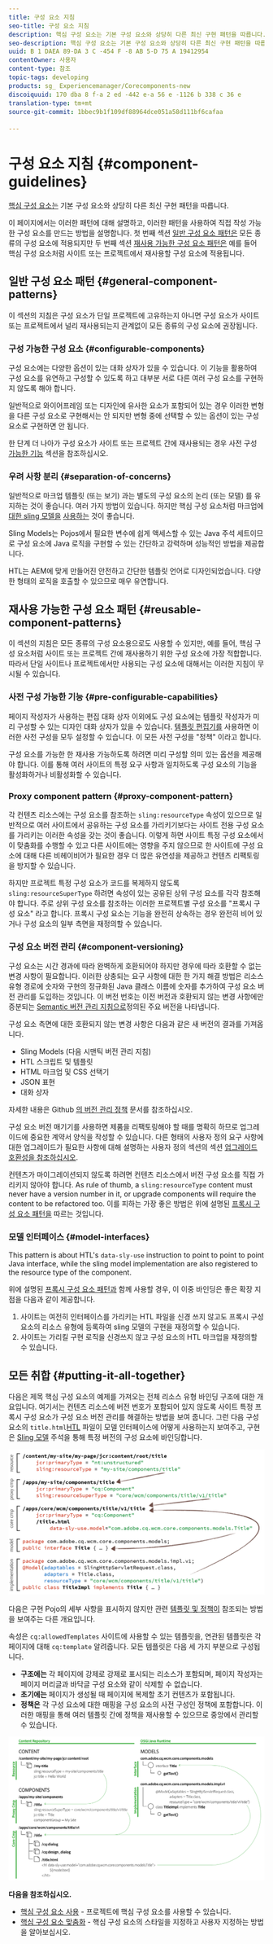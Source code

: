```yaml
---
title: 구성 요소 지침
seo-title: 구성 요소 지침
description: 핵심 구성 요소는 기본 구성 요소와 상당히 다른 최신 구현 패턴을 따릅니다.
seo-description: 핵심 구성 요소는 기본 구성 요소와 상당히 다른 최신 구현 패턴을 따릅니다.
uuid: B 1 DAEA 89-DA 3 C -454 F -8 AB 5-D 75 A 19412954
contentOwner: 사용자
content-type: 참조
topic-tags: developing
products: sg_ Experiencemanager/Corecomponents-new
discoiquuid: 170 dba 8 f-a 2 ed -442 e-a 56 e -1126 b 338 c 36 e
translation-type: tm+mt
source-git-commit: 1bbec9b1f109df88964dce051a58d111bf6cafaa

---
```



# 구성 요소 지침 {#component-guidelines}

[핵심 구성 요소는](developing.md) 기본 구성 요소와 상당히 다른 최신 구현 패턴을 따릅니다.

이 페이지에서는 이러한 패턴에 대해 설명하고, 이러한 패턴을 사용하여 직접 작성 가능한 구성 요소를 만드는 방법을 설명합니다. 첫 번째 섹션 [일반 구성 요소 패턴은](guidelines.md) 모든 종류의 구성 요소에 적용되지만 두 번째 섹션 [재사용 가능한 구성 요소 패턴은](guidelines.md) 예를 들어 핵심 구성 요소처럼 사이트 또는 프로젝트에서 재사용할 구성 요소에 적용됩니다.

## 일반 구성 요소 패턴 {#general-component-patterns}

이 섹션의 지침은 구성 요소가 단일 프로젝트에 고유하는지 아니면 구성 요소가 사이트 또는 프로젝트에서 널리 재사용되는지 관계없이 모든 종류의 구성 요소에 권장됩니다.

### 구성 가능한 구성 요소 {#configurable-components}

구성 요소에는 다양한 옵션이 있는 대화 상자가 있을 수 있습니다. 이 기능을 활용하여 구성 요소를 유연하고 구성할 수 있도록 하고 대부분 서로 다른 여러 구성 요소를 구현하지 않도록 해야 합니다.

일반적으로 와이어프레임 또는 디자인에 유사한 요소가 포함되어 있는 경우 이러한 변형을 다른 구성 요소로 구현해서는 안 되지만 변형 중에 선택할 수 있는 옵션이 있는 구성 요소로 구현하면 안 됩니다.

한 단계 더 나아가 구성 요소가 사이트 또는 프로젝트 간에 재사용되는 경우 사전 구성 [가능한 기능](#pre-configurable-capabilities) 섹션을 참조하십시오.

### 우려 사항 분리 {#separation-of-concerns}

일반적으로 마크업 템플릿 (또는 보기) 과는 별도의 구성 요소의 논리 (또는 모델) 를 유지하는 것이 좋습니다. 여러 가지 방법이 있습니다. 하지만 핵심 구성 요소처럼 마크업에 [대한 sling 모델을](https://sling.apache.org/documentation/bundles/models.html) [사용하는](https://helpx.adobe.com/experience-manager/htl/using/overview.html) 것이 좋습니다.

Sling Models는 Pojos에서 필요한 변수에 쉽게 액세스할 수 있는 Java 주석 세트이므로 구성 요소에 Java 로직을 구현할 수 있는 간단하고 강력하며 성능적인 방법을 제공합니다.

HTL는 AEM에 맞게 만들어진 안전하고 간단한 템플릿 언어로 디자인되었습니다. 다양한 형태의 로직을 호출할 수 있으므로 매우 유연합니다.

## 재사용 가능한 구성 요소 패턴 {#reusable-component-patterns}

이 섹션의 지침은 모든 종류의 구성 요소용으로도 사용할 수 있지만, 예를 들어, 핵심 구성 요소처럼 사이트 또는 프로젝트 간에 재사용하기 위한 구성 요소에 가장 적합합니다. 따라서 단일 사이트나 프로젝트에서만 사용되는 구성 요소에 대해서는 이러한 지침이 무시될 수 있습니다.

### 사전 구성 가능한 기능 {#pre-configurable-capabilities}

페이지 작성자가 사용하는 편집 대화 상자 이외에도 구성 요소에는 템플릿 작성자가 미리 구성할 수 있는 디자인 대화 상자가 있을 수 있습니다. [템플릿 편집기를](https://helpx.adobe.com/experience-manager/6-5/sites/authoring/using/templates.html) 사용하면 이러한 사전 구성을 모두 설정할 수 있습니다. 이 모든 사전 구성을 &quot;정책&quot; 이라고 합니다.

구성 요소를 가능한 한 재사용 가능하도록 하려면 미리 구성할 의미 있는 옵션을 제공해야 합니다. 이를 통해 여러 사이트의 특정 요구 사항과 일치하도록 구성 요소의 기능을 활성화하거나 비활성화할 수 있습니다.

<!-- 

Comment Type: annotation
Last Modified By: ims-author-CE1E2CE451D1F0680A490D45@AdobeID
Last Modified Date: 2017-04-17T17:49:04.584-0400

Unclear how I can add my own capability toggle (for example, if i extend a component and want to toggle that extended functionality ... )

 -->

### Proxy component pattern {#proxy-component-pattern}

각 컨텐츠 리소스에는 구성 요소를 참조하는 `sling:resourceType` 속성이 있으므로 일반적으로 여러 사이트에서 공유하는 구성 요소를 가리키기보다는 사이트 전용 구성 요소를 가리키는 이러한 속성을 갖는 것이 좋습니다. 이렇게 하면 사이트 특정 구성 요소에서 이 맞춤화를 수행할 수 있고 다른 사이트에는 영향을 주지 않으므로 한 사이트에 구성 요소에 대해 다른 비헤이비어가 필요한 경우 더 많은 유연성을 제공하고 컨텐츠 리팩토링을 방지할 수 있습니다.

하지만 프로젝트 특정 구성 요소가 코드를 복제하지 않도록 `sling:resourceSuperType` 하려면 속성이 있는 공유된 상위 구성 요소를 각각 참조해야 합니다. 주로 상위 구성 요소를 참조하는 이러한 프로젝트별 구성 요소를 &quot;프록시 구성 요소&quot; 라고 합니다. 프록시 구성 요소는 기능을 완전히 상속하는 경우 완전히 비어 있거나 구성 요소의 일부 측면을 재정의할 수 있습니다.

### 구성 요소 버전 관리 {#component-versioning}

구성 요소는 시간 경과에 따라 완벽하게 호환되어야 하지만 경우에 따라 호환할 수 없는 변경 사항이 필요합니다. 이러한 상충되는 요구 사항에 대한 한 가지 해결 방법은 리소스 유형 경로에 숫자와 구현의 정규화된 Java 클래스 이름에 숫자를 추가하여 구성 요소 버전 관리를 도입하는 것입니다. 이 버전 번호는 이전 버전과 호환되지 않는 변경 사항에만 증분되는 [Semantic 버전 관리 지침으로](https://semver.org/)정의된 주요 버전을 나타냅니다.

구성 요소 측면에 대한 호환되지 않는 변경 사항은 다음과 같은 새 버전의 결과를 가져옵니다.

* Sling Models (다음 시맨틱 버전 관리 지침)
* HTL 스크립트 및 템플릿
* HTML 마크업 및 CSS 선택기
* JSON 표현
* 대화 상자

자세한 내용은 Github [의 버전 관리 정책](https://github.com/adobe/aem-core-wcm-components/wiki/Versioning-Policies) 문서를 참조하십시오.

구성 요소 버전 매기기를 사용하면 제품을 리팩토링해야 할 때를 명확히 하므로 업그레이드에 중요한 계약서 양식을 작성할 수 있습니다. 다른 형태의 사용자 정의 요구 사항에 대한 업그레이드가 필요한 사항에 대해 설명하는 사용자 정의 섹션의 섹션 [업그레이드 호환성을 참조하십시오](customizing.md#upgrade-compatibility-of-customizations).

컨텐츠가 마이그레이션되지 않도록 하려면 컨텐츠 리소스에서 버전 구성 요소를 직접 가리키지 않아야 합니다. As rule of thumb, a `sling:resourceType` content must never have a version number in it, or upgrade components will require the content to be refactored too. 이를 피하는 가장 좋은 방법은 위에 설명된 [프록시 구성 요소 패턴을](#proxy-component-pattern) 따르는 것입니다.

### 모델 인터페이스 {#model-interfaces}

This pattern is about HTL&#39;s `data-sly-use` instruction to point to point to point Java interface, while the sling model implementation are also registered to the resource type of the component.

위에 설명된 [프록시 구성 요소 패턴과](#proxy-component-pattern) 함께 사용할 경우, 이 이중 바인딩은 좋은 확장 지점을 다음과 같이 제공합니다.

1. 사이트는 여전히 인터페이스를 가리키는 HTL 파일을 신경 쓰지 않고도 프록시 구성 요소의 리소스 유형에 등록하여 sling 모델의 구현을 재정의할 수 있습니다.
1. 사이트는 가리킬 구현 로직을 신경쓰지 않고 구성 요소의 HTL 마크업을 재정의할 수 있습니다.

## 모든 취합 {#putting-it-all-together}

다음은 제목 핵심 구성 요소의 예제를 가져오는 전체 리소스 유형 바인딩 구조에 대한 개요입니다. 여기서는 컨텐츠 리소스에 버전 번호가 포함되어 있지 않도록 사이트 특정 프록시 구성 요소가 구성 요소 버전 관리를 해결하는 방법을 보여 줍니다. 그런 다음 구성 요소의 `title.html`[HTL](https://helpx.adobe.com/experience-manager/htl/using/overview.html) 파일이 모델 인터페이스에 어떻게 사용하는지 보여주고, 구현은 [Sling 모델](https://sling.apache.org/documentation/bundles/models.html) 주석을 통해 특정 버전의 구성 요소에 바인딩합니다.

![리소스 바인딩 개요](assets/chlimage_1-32.png)

다음은 구현 Pojo의 세부 사항을 표시하지 않지만 관련 [템플릿 및 정책이](https://helpx.adobe.com/experience-manager/6-5/sites/developing/using/page-templates-editable.html) 참조되는 방법을 보여주는 다른 개요입니다.

속성은 `cq:allowedTemplates` 사이트에 사용할 수 있는 템플릿을, 연관된 템플릿은 각 페이지에 대해 `cq:template` 알려줍니다. 모든 템플릿은 다음 세 가지 부분으로 구성됩니다.

* **구조에는**
각 페이지에 강제로 강제로 표시되는 리소스가 포함되며, 페이지 작성자는 페이지 머리글과 바닥글 구성 요소와 같이 삭제할 수 없습니다.
* **초기에는**
페이지가 생성될 때 페이지에 복제할 초기 컨텐츠가 포함됩니다.
* **정책은**
각 구성 요소에 대한 매핑을 구성 요소의 사전 구성인 정책에 포함합니다. 이러한 매핑을 통해 여러 템플릿 간에 정책을 재사용할 수 있으므로 중앙에서 관리할 수 있습니다.

![템플릿 및 정책 개요](assets/screen_shot_2018-12-07at093102.png)

**다음을 참조하십시오.**

* [핵심 구성 요소 사용](using.md) - 프로젝트에 핵심 구성 요소를 사용할 수 있습니다.
* [핵심 구성 요소 맞춤화](customizing.md) - 핵심 구성 요소의 스타일을 지정하고 사용자 지정하는 방법을 알아보십시오.
